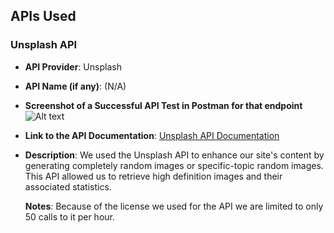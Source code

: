## APIs Used

### Unsplash API
- **API Provider**: Unsplash
- **API Name (if any)**: (N/A)
- **Screenshot of a Successful API Test in Postman for that endpoint**
  ![Alt text](image.png)
- **Link to the API Documentation**: [Unsplash API Documentation](https://unsplash.com/documentation)
- **Description**: We used the Unsplash API to enhance our site's content by generating completely random images or specific-topic random images. This API allowed us to retrieve high definition images and their associated statistics.

  **Notes**: Because of the license we used for the API we are limited to only 50 calls to it per hour.